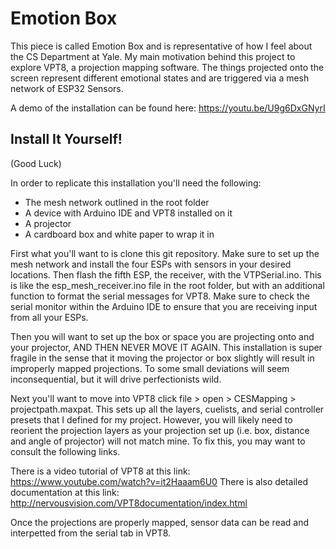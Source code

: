 # Emotion Box

This piece is called Emotion Box and is representative of how I feel about the CS Department at Yale. My main motivation behind this project to explore VPT8, a projection mapping software. The things projected onto the screen represent different emotional states and are triggered via a mesh network of ESP32 Sensors.

A demo of the installation can be found here: https://youtu.be/U9g6DxGNyrI

## Install It Yourself!
(Good Luck)

In order to replicate this installation you'll need the following:

- The mesh network outlined in the root folder
- A device with Arduino IDE and VPT8 installed on it
- A projector
- A cardboard box and white paper to wrap it in 

First what you'll want to is clone this git repository. Make sure to set up the mesh network and install the four ESPs with sensors in your desired locations. Then flash the fifth ESP, the receiver, with the VTPSerial.ino. This is like the esp_mesh_receiver.ino file in the root folder, but with an additional function to format the serial messages for VPT8. Make sure to check the serial monitor within the Arduino IDE to ensure that you are receiving input from all your ESPs.

Then you will want to set up the box or space you are projecting onto and your projector, AND THEN NEVER MOVE IT AGAIN. This installation is super fragile in the sense that it moving the projector or box slightly will result in improperly mapped projections. To some small deviations will seem inconsequential, but it will drive perfectionists wild. 

Next you'll want to move into VPT8 click file > open > CESMapping > projectpath.maxpat. This sets up all the layers, cuelists, and serial controller presets that I defined for my project. However, you will likely need to reorient the projection layers as your projection set up (i.e. box, distance and angle of projector) will not match mine. To fix this, you may want to consult the following links.

There is a video tutorial of VPT8 at this link: https://www.youtube.com/watch?v=it2Haaam6U0
There is also detailed documentation at this link: http://nervousvision.com/VPT8documentation/index.html

Once the projections are properly mapped, sensor data can be read and interpetted from the serial tab in VPT8.